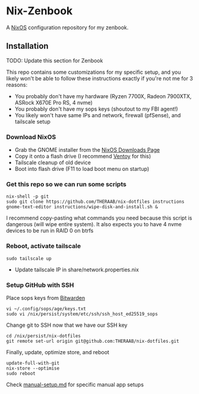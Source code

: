 # Nix-Zenbook

A [NixOS](https://nixos.org/) configuration repository for my zenbook.

## Installation

TODO: Update this section for Zenbook

This repo contains some customizations for my specific setup, and you likely won't be able to follow these instructions exactly
if you're not me for 3 reasons:

- You probably don't have my hardware (Ryzen 7700X, Radeon 7900XTX, ASRock X670E Pro RS, 4 nvme)
- You probably don't have my sops keys (shoutout to my FBI agent!)
- You likely won't have same IPs and network, firewall (pfSense), and tailscale setup

### Download NixOS

- Grab the GNOME installer from the [NixOS Downloads Page](https://nixos.org/download.html#nix-install-linux)
- Copy it onto a flash drive (I recommend [Ventoy](https://www.ventoy.net/en/index.html) for this)
- Tailscale cleanup of old device
- Boot into flash drive (F11 to load boot menu on startup)

### Get this repo so we can run some scripts

```console
nix-shell -p git
sudo git clone https://github.com/THERAAB/nix-dotfiles instructions
gnome-text-editor instructions/wipe-disk-and-install.sh &
```

I recommend copy-pasting what commands you need because this script is dangerous (will wipe entire system). It also
expects you to have 4 nvme devices to be run in RAID 0 on btrfs

### Reboot, activate tailscale

```console
sudo tailscale up
```

- Update tailscale IP in share/network.properties.nix

### Setup GitHub with SSH

Place sops keys from [Bitwarden](https://vault.bitwarden.com/#/login)

```console
vi ~/.config/sops/age/keys.txt
sudo vi /nix/persist/system/etc/ssh/ssh_host_ed25519_sops
```

Change git to SSH now that we have our SSH key

```console
cd /nix/persist/nix-dotfiles
git remote set-url origin git@github.com:THERAAB/nix-dotfiles.git
```

Finally, update, optimize store, and reboot

```console
update-full-with-git
nix-store --optimise
sudo reboot
```

Check [manual-setup.md](https://github.com/THERAAB/nix-dotfiles/blob/main/hosts/nix-zenbook/manual-setup.md) for specific manual app setups
